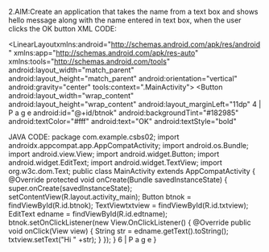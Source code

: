 2.AIM:Create an application that takes the name from a text box and shows hello
message along with the name entered in text box, when the user clicks the OK
button
XML CODE:
<?xml version="1.0" encoding="utf-8"?>
<LinearLayoutxmlns:android="http://schemas.android.com/apk/res/android"
xmlns:app="http://schemas.android.com/apk/res-auto"
xmlns:tools="http://schemas.android.com/tools"
android:layout_width="match_parent"
android:layout_height="match_parent"
android:orientation="vertical"
android:gravity="center"
tools:context=".MainActivity">
<LinearLayout
android:layout_width="wrap_content"
android:layout_height="wrap_content">
<EditText
android:layout_width="wrap_content"
android:layout_height="wrap_content"
android:id="@+id/edtname"
android:hint="Enter your name"
android:inputType="text"
 />
<Button
android:layout_width="wrap_content"
android:layout_height="wrap_content"
android:layout_marginLeft="11dp"
4 | P a g e
android:id="@+id/btnok"
android:backgroundTint="#182985"
android:textColor="#fff"
android:text="OK"
android:textStyle="bold"
>
</Button>
</LinearLayout>
<TextView
android:layout_width="wrap_content"
android:layout_height="wrap_content"
android:id="@+id/txtview"
android:textSize="25sp"
android:textStyle="bold"
android:textColor="#0F1D97"
android:layout_marginTop="30dp">
</TextView>
</LinearLayout>
JAVA CODE:
package com.example.csbs02;
import androidx.appcompat.app.AppCompatActivity;
import android.os.Bundle;
import android.view.View;
import android.widget.Button;
import android.widget.EditText;
import android.widget.TextView;
import org.w3c.dom.Text;
public class MainActivity extends AppCompatActivity {
 @Override
 protected void onCreate(Bundle savedInstanceState) {
super.onCreate(savedInstanceState);
 setContentView(R.layout.activity_main);
 Button btnok = findViewById(R.id.btnok);
TextViewtxtview = findViewById(R.id.txtview);
 EditText edname = findViewById(R.id.edtname);
btnok.setOnClickListener(new View.OnClickListener() {
 @Override
 public void onClick(View view) {
 String str = edname.getText().toString();
txtview.setText("Hi " +str);
 }
 });
 }
6 | P a g e
}
